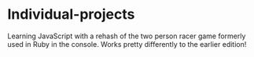 # Individual-projects

Learning JavaScript with a rehash of the two person racer game formerly used in Ruby in the console. Works pretty differently to the earlier edition!
